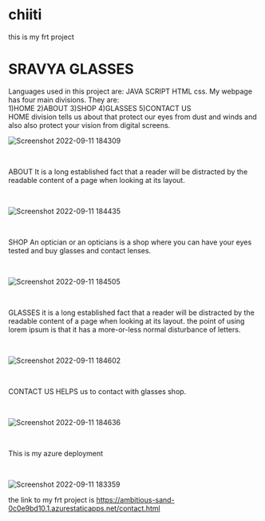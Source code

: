 # chiiti
this is my frt project 
<h1>SRAVYA GLASSES</h1>
Languages used in this project  are:
JAVA SCRIPT
HTML
css.
My webpage has four main divisions.
They are:
<br>
1)HOME
2)ABOUT
3)SHOP
4)GLASSES
5)CONTACT US
<br>
HOME division tells us about that protect our eyes from dust and winds and also also protect your vision from digital screens.
<br>



![Screenshot 2022-09-11 184309](https://user-images.githubusercontent.com/109419594/189530068-0b3db007-c300-4226-92b7-918849e0637d.png)









<br>



ABOUT It is a long established fact that a reader will be distracted by the readable content of a page when looking at its layout.



<br>



![Screenshot 2022-09-11 184435](https://user-images.githubusercontent.com/109419594/189530224-408464a2-7e0a-4ada-838a-e9b8cdcbcec3.png)




<br>




SHOP An optician or an opticians is a shop where you can have your eyes tested and buy glasses and contact lenses.



<br>






![Screenshot 2022-09-11 184505](https://user-images.githubusercontent.com/109419594/189530372-a8338ce6-5e37-405b-9c0c-e0a8ba2b0026.png)




<br>




GLASSES it is a long established fact that a reader will be distracted by the readable content of a page when looking at its layout. the point of using lorem ipsum is that it has a more-or-less normal disturbance of letters.




<br>






![Screenshot 2022-09-11 184602](https://user-images.githubusercontent.com/109419594/189530524-70e9e2f2-3e40-424e-ac21-6a35cf2d022f.png)





<br>



CONTACT US HELPS us to contact with glasses shop.



<br>



![Screenshot 2022-09-11 184636](https://user-images.githubusercontent.com/109419594/189530609-9dfb819e-22bc-4e63-bab8-613d9f9e9a8a.png)





<br>





This is my azure deployment




<br>



![Screenshot 2022-09-11 183359](https://user-images.githubusercontent.com/109419594/189530662-5076a185-9b1c-47cf-b390-0adfe2fdb271.png)









the link to my frt project is https://ambitious-sand-0c0e9bd10.1.azurestaticapps.net/contact.html

